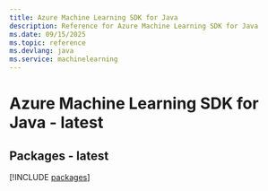 ```yaml
---
title: Azure Machine Learning SDK for Java
description: Reference for Azure Machine Learning SDK for Java
ms.date: 09/15/2025
ms.topic: reference
ms.devlang: java
ms.service: machinelearning
---
```

# Azure Machine Learning SDK for Java - latest
## Packages - latest
[!INCLUDE [packages](machine-learning-index.md)]